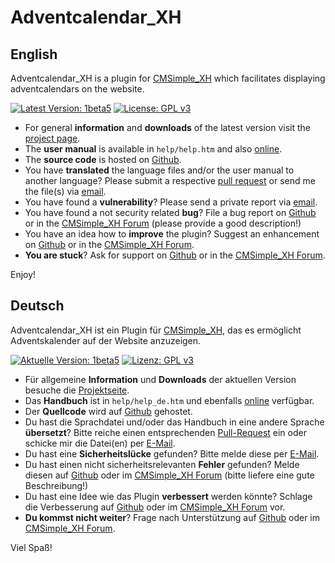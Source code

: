 ﻿Adventcalendar_XH
=================

English
-------

Adventcalendar_XH is a plugin for [CMSimple_XH](http://www.cmsimple-xh.org/) which facilitates displaying adventcalendars on the website.

[![Latest Version: 1beta5](https://img.shields.io/badge/Latest%20Version-1beta5-red.svg)](https://github.com/cmb69/adventcalendar_xh/releases/tag/1beta5)
[![License: GPL v3](https://img.shields.io/badge/License-GPL%20v3-blue.svg)](http://www.gnu.org/licenses/gpl-3.0)

* For general **information** and **downloads** of the latest version visit the [project page](http://3-magi.net/?CMSimple_XH/Adventcalendar_XH).
* The **user manual** is available in `help/help.htm` and also [online](http://3-magi.net/demo/presentation/plugins/adventcalendar/help/help.htm).
* The **source code** is hosted on [Github](https://github.com/cmb69/adventcalendar_xh).
* You have **translated** the language files and/or the user manual to another language?  Please submit a respective [pull request](https://github.com/cmb69/adventcalendar_xh/compare) or send me the file(s) via [email](mailto:cmbecker69@gmx.de).
* You have found a **vulnerability**?  Please send a private report via [email](mailto:cmbecker69@gmx.de).
* You have found a not security related **bug**?  File a bug report on [Github](https://github.com/cmb69/adventcalendar_xh/issues/new?labels=bug) or in the [CMSimple_XH Forum](https://cmsimpleforum.com/) (please provide a good description!)
* You have an idea how to **improve** the plugin?  Suggest an enhancement on [Github](https://github.com/cmb69/adventcalendar_xh/issues/new?labels=enhancement) or in the [CMSimple_XH Forum](https://cmsimpleforum.com/).
* **You are stuck**?  Ask for support on [Github](https://github.com/cmb69/adventcalendar_xh/issues/new?labels=question) or in the [CMSimple_XH Forum](https://cmsimpleforum.com/).

Enjoy!

Deutsch
-------

Adventcalendar_XH ist ein Plugin für [CMSimple_XH](http://www.cmsimple-xh.org/de/), das es ermöglicht Adventskalender auf der Website anzuzeigen.

[![Aktuelle Version: 1beta5](https://img.shields.io/badge/Aktuelle%20Version-1beta5-red.svg)](https://github.com/cmb69/adventcalendar_xh/releases/tag/1beta5)
[![Lizenz: GPL v3](https://img.shields.io/badge/Lizenz-GPL%20v3-blue.svg)](http://www.gnu.org/licenses/gpl-3.0)

* Für allgemeine **Information** und **Downloads** der aktuellen Version besuche die [Projektseite](http://3-magi.net/de/?CMSimple_XH/Adventcalendar_XH).
* Das **Handbuch** ist in `help/help_de.htm` und ebenfalls [online](http://3-magi.net/demo/presentation/plugins/adventcalendar/help/help_de.htm) verfügbar.
* Der **Quellcode** wird auf [Github](https://github.com/cmb69/adventcalendar_xh) gehostet.
* Du hast die Sprachdatei und/oder das Handbuch in eine andere Sprache **übersetzt**? Bitte reiche einen entsprechenden [Pull-Request](https://github.com/cmb69/adventcalendar_xh/compare) ein oder schicke mir die Datei(en) per [E-Mail](mailto:cmbecker69@gmx.de).
* Du hast eine **Sicherheitslücke** gefunden? Bitte melde diese per [E-Mail](mailto:cmbecker69@gmx.de).
* Du hast einen nicht sicherheitsrelevanten **Fehler** gefunden? Melde diesen auf [Github](https://github.com/cmb69/adventcalendar_xh/issues/new?labels=bug) oder im [CMSimple_XH Forum](https://cmsimpleforum.com/) (bitte liefere eine gute Beschreibung!)
* Du hast eine Idee wie das Plugin **verbessert** werden könnte? Schlage die Verbesserung auf [Github](https://github.com/cmb69/adventcalendar_xh/issues/new?labels=enhancement) oder im [CMSimple_XH Forum](https://cmsimpleforum.com/) vor.
* **Du kommst nicht weiter**?  Frage nach Unterstützung auf [Github](https://github.com/cmb69/adventcalendar_xh/issues/new?labels=question) oder im [CMSimple_XH Forum](https://cmsimpleforum.com/).

Viel Spaß!
